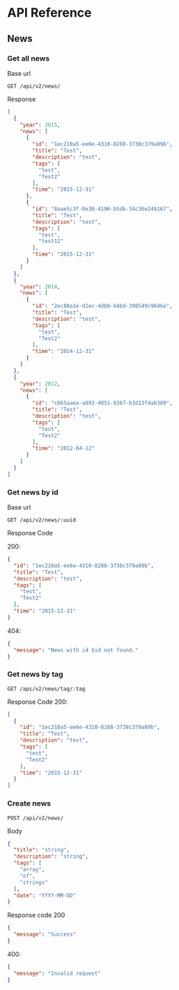 # API Reference

## News

### Get all news

Base url

```mysql
GET /api/v2/news/
```

Response

```json
[
  {
    "year": 2015,
    "news": [
      {
        "id": "1ec210a5-ee6e-4310-8288-3738c379a89b",
        "title": "Test",
        "description": "test",
        "tags": [
          "test",
          "Test2"
        ],
        "time": "2015-12-31"
      },
      {
        "id": "8aae5c3f-0e30-4196-b5db-34c36e249167",
        "title": "Test",
        "description": "test",
        "tags": [
          "test",
          "test12"
        ],
        "time": "2015-12-31"
      }
    ]
  },
  {
    "year": 2014,
    "news": [
      {
        "id": "2ec80a1e-d1ec-4db0-b4bd-398549c96d6e",
        "title": "Test",
        "description": "test",
        "tags": [
          "test",
          "Test2"
        ],
        "time": "2014-12-31"
      }
    ]
  },
  {
    "year": 2012,
    "news": [
      {
        "id": "c665aaea-a893-4051-8367-b3d13f4ab389",
        "title": "Test",
        "description": "test",
        "tags": [
          "test",
          "Test2"
        ],
        "time": "2012-04-12"
      }
    ]
  }
]
```
### Get news by id

Base url

```mysql
GET /api/v2/news/:uuid
```

Response
Code

200:

```json
{
  "id": "1ec210a5-ee6e-4310-8288-3738c379a89b",
  "title": "Test",
  "description": "test",
  "tags": [
    "test",
    "Test2"
  ],
  "time": "2015-12-31"
}
```

404:

```json
{
  "message": "News with id $id not found."
}
```

### Get news by tag

```mysql
GET /api/v2/news/tag/:tag
```

Response
Code 200:

```json
[
  {
    "id": "1ec210a5-ee6e-4310-8288-3738c379a89b",
    "title": "Test",
    "description": "test",
    "tags": [
      "test",
      "Test2"
    ],
    "time": "2015-12-31"
  }
]
```

### Create news

```mysql
POST /api/v2/news/
```

Body

```json
{
  "title": "string",
  "description": "string",
  "tags": [
    "array",
    "of",
    "strings"
  ],
  "date": "YYYY-MM-DD"
}
```

Response code 200

```json
{
  "message": "Success"
}
```

400:

```json
{
  "message": "Invalid request"
}
```
